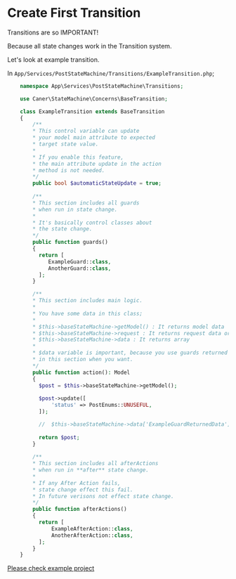 # Create First Transition
Transitions are so IMPORTANT!

Because all state changes work in the Transition system.

Let's look at example transition.

In `App/Services/PostStateMachine/Transitions/ExampleTransition.php`;

```php
	namespace App\Services\PostStateMachine\Transitions;

	use Caner\StateMachine\Concerns\BaseTransition;

	class ExampleTransition extends BaseTransition  
	{
		/** 
		* This control variable can update 
		* your model main attribute to expected 
		* target state value.
		* 
		* If you enable this feature,
		* the main attribute update in the action
		* method is not needed.
		*/
		public bool $automaticStateUpdate = true;
	
		/** 
		* This section includes all guards
		* when run in state change.
		*  
		* It's basically control classes about 
		* the state change.
		*/
		public function guards()  
		{  
		  return [  
			 ExampleGuard::class,
			 AnotherGuard::class,  
		  ];  
		}

		/**
		* This section includes main logic.
		*  
		* You have some data in this class;
		*  
		* $this->baseStateMachine->getModel() : It returns model data
		* $this->baseStateMachine->request : It returns request data or null
		* $this->baseStateMachine->data : It returns array
		*  
		* $data variable is important, because you use guards returned datas
		* in this section when you want.
		*/
		public function action(): Model  
		{  
		  $post = $this->baseStateMachine->getModel();  
		  
		  $post->update([  
			  'status' => PostEnums::UNUSEFUL,  
		  ]);  

		  //  $this->baseStateMachine->data['ExampleGuardReturnedData'];
		  
		  return $post;  
		}
		
		/** 
		* This section includes all afterActions
		* when run in **after** state change.
		* 
		* If any After Action fails,
		* state change effect this fail.
		* In future verisons not effect state change.
		*/
		public function afterActions()  
		{  
		  return [  
			  ExampleAfterAction::class,
			  AnotherAfterAction::class,
		  ];  
		}
	}
```

[Please check example project](https://github.com/CanerErgez/laravel-state-machine-sample-project)
